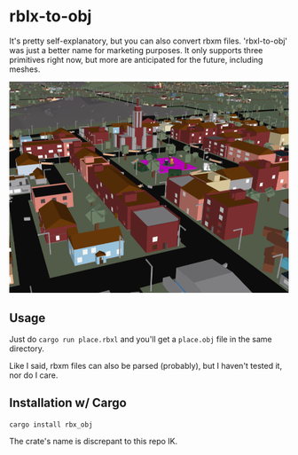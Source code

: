 # rblx-to-obj
It's pretty self-explanatory, but you can also convert rbxm files. 'rbxl-to-obj' was just a better name for marketing purposes. It only supports three primitives right now, but more are anticipated for the future, including meshes.

![](scene.png)

## Usage
Just do `cargo run place.rbxl` and you'll get a `place.obj` file in the same directory.

Like I said, rbxm files can also be parsed (probably), but I haven't tested it, nor do I care.

## Installation w/ Cargo
```
cargo install rbx_obj
```

The crate's name is discrepant to this repo IK.

